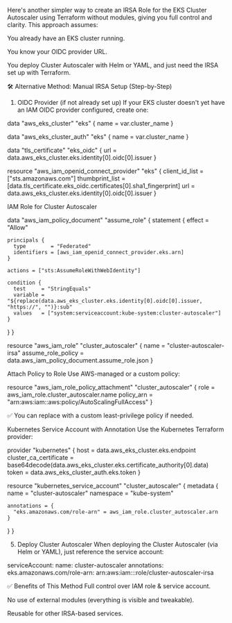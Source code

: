 Here's another simpler way to create an IRSA Role for the EKS Cluster Autoscaler using Terraform without modules, giving you full control and clarity. This approach assumes:

You already have an EKS cluster running.

You know your OIDC provider URL.

You deploy Cluster Autoscaler with Helm or YAML, and just need the IRSA set up with Terraform.

🛠 Alternative Method: Manual IRSA Setup (Step-by-Step)
1. OIDC Provider (if not already set up)
If your EKS cluster doesn't yet have an IAM OIDC provider configured, create one:



data "aws_eks_cluster" "eks" {
  name = var.cluster_name
}

data "aws_eks_cluster_auth" "eks" {
  name = var.cluster_name
}

data "tls_certificate" "eks_oidc" {
  url = data.aws_eks_cluster.eks.identity[0].oidc[0].issuer
}

resource "aws_iam_openid_connect_provider" "eks" {
  client_id_list  = ["sts.amazonaws.com"]
  thumbprint_list = [data.tls_certificate.eks_oidc.certificates[0].sha1_fingerprint]
  url             = data.aws_eks_cluster.eks.identity[0].oidc[0].issuer
}



 IAM Role for Cluster Autoscaler




data "aws_iam_policy_document" "assume_role" {
  statement {
    effect = "Allow"

    principals {
      type        = "Federated"
      identifiers = [aws_iam_openid_connect_provider.eks.arn]
    }

    actions = ["sts:AssumeRoleWithWebIdentity"]

    condition {
      test     = "StringEquals"
      variable = "${replace(data.aws_eks_cluster.eks.identity[0].oidc[0].issuer, "https://", "")}:sub"
      values   = ["system:serviceaccount:kube-system:cluster-autoscaler"]
    }
  }
}

resource "aws_iam_role" "cluster_autoscaler" {
  name               = "cluster-autoscaler-irsa"
  assume_role_policy = data.aws_iam_policy_document.assume_role.json
}




Attach Policy to Role
Use AWS-managed or a custom policy:


resource "aws_iam_role_policy_attachment" "cluster_autoscaler" {
  role       = aws_iam_role.cluster_autoscaler.name
  policy_arn = "arn:aws:iam::aws:policy/AutoScalingFullAccess"
}


✅ You can replace with a custom least-privilege policy if needed.


Kubernetes Service Account with Annotation
Use the Kubernetes Terraform provider:

provider "kubernetes" {
  host                   = data.aws_eks_cluster.eks.endpoint
  cluster_ca_certificate = base64decode(data.aws_eks_cluster.eks.certificate_authority[0].data)
  token                  = data.aws_eks_cluster_auth.eks.token
}

resource "kubernetes_service_account" "cluster_autoscaler" {
  metadata {
    name      = "cluster-autoscaler"
    namespace = "kube-system"

    annotations = {
      "eks.amazonaws.com/role-arn" = aws_iam_role.cluster_autoscaler.arn
    }
  }
}



5. Deploy Cluster Autoscaler
When deploying the Cluster Autoscaler (via Helm or YAML), just reference the service account:


serviceAccount:
  name: cluster-autoscaler
  annotations:
    eks.amazonaws.com/role-arn: arn:aws:iam::<account-id>:role/cluster-autoscaler-irsa



✅ Benefits of This Method
Full control over IAM role & service account.

No use of external modules (everything is visible and tweakable).

Reusable for other IRSA-based services.



